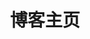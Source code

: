 ---
home: true
layout: BlogHome
icon: home
title: 博客主页
heroImage: /logo.png
heroText: Thirty_Li
heroFullScreen: true
tagline: Thirty_Li的个人博客✨
#projects:
#  - icon: project
#    name: 项目
#    desc: 小鸡的项目笔记
#    link: /ff_project/
#
#  - icon: article
#    name: 博客
#    desc: 小鸡的博客
#    link: /ff_blog/

footer:
---